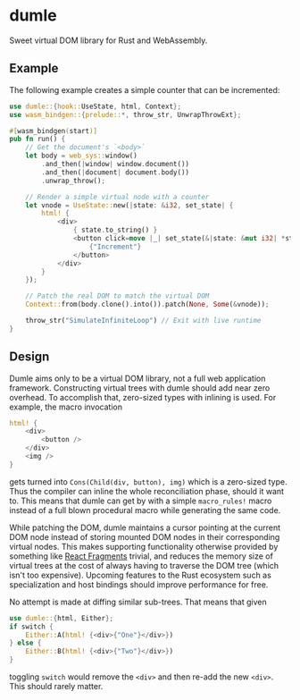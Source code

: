 # dumle

Sweet virtual DOM library for Rust and WebAssembly.

## Example

The following example creates a simple counter that can be incremented:

```rust
use dumle::{hook::UseState, html, Context};
use wasm_bindgen::{prelude::*, throw_str, UnwrapThrowExt};

#[wasm_bindgen(start)]
pub fn run() {
	// Get the document's `<body>`
	let body = web_sys::window()
		.and_then(|window| window.document())
		.and_then(|document| document.body())
		.unwrap_throw();

	// Render a simple virtual node with a counter
	let vnode = UseState::new(|state: &i32, set_state| {
		html! {
			<div>
				{ state.to_string() }
				<button click=move |_| set_state(&|state: &mut i32| *state += 1),>
					{"Increment"}
				</button>
			</div>
		}
	});

	// Patch the real DOM to match the virtual DOM
	Context::from(body.clone().into()).patch(None, Some(&vnode));

	throw_str("SimulateInfiniteLoop") // Exit with live runtime
}
```

## Design

Dumle aims only to be a virtual DOM library, not a full web application framework.
Constructing virtual trees with dumle should add near zero overhead.
To accomplish that, zero-sized types with inlining is used.
For example, the macro invocation

```rust
html! {
	<div>
		<button />
	</div>
	<img />
}
```

gets turned into `Cons(Child(div, button), img)` which is a zero-sized type.
Thus the compiler can inline the whole reconciliation phase, should it want to.
This means that dumle can get by with a simple `macro_rules!` macro instead of
a full blown procedural macro while generating the same code.

While patching the DOM, dumle maintains a cursor pointing at the current DOM node
instead of storing mounted DOM nodes in their corresponding virtual nodes.
This makes supporting functionality otherwise provided by something like
[React Fragments](https://reactjs.org/docs/fragments.html) trivial,
and reduces the memory size of virtual trees at the cost of always having to
traverse the DOM tree (which isn't too expensive).
Upcoming features to the Rust ecosystem such as specialization and host bindings
should improve performance for free.

No attempt is made at diffing similar sub-trees. That means that given

```rust
use dumle::{html, Either};
if switch {
	Either::A(html! {<div>{"One"}</div>})
} else {
	Either::B(html! {<div>{"Two"}</div>})
}
```

toggling `switch` would remove the `<div>` and then re-add the new `<div>`.
This should rarely matter.
